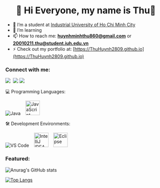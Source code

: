 
<h1 align="center">👋 Hi Everyone, my name is Thu👋</h1>

- 🔭 I’m a student at [Industrial University of Ho Chi Minh City](iuh.edu.vn)
- 🌱 I’m learning 
- 📫 How to reach me: **huynhminhthu860@gmail.com** or **20010211.thu@student.iuh.edu.vn**
- ⚡ Check out my portfolio at: [https://ThuHuynh2809.github.io](https://ThuHuynh2809.github.io)

<h3 align="left">Connect with me:</h3>
<p align="left">
  <a href="https://www.facebook.com/profile.php?id=100022082081684&locale=vi_VN" target="_blank"><img src="https://img.icons8.com/bubbles/64/facebook-new.png"/></a>&nbsp;
  <a href="https://www.instagram.com/hmt_2809/" target="_blank"><img src="https://img.icons8.com/bubbles/64/linkedin.png"/></a>
  <a href="https://www.youtube.com/channel/UCHycFp1GVnDR046b0d2OdCQ" target="_blank"><img src="https://img.icons8.com/bubbles/64/youtube-squared.png"/></a>
</p>

💻 Programming Languages:
<p align="left">
  <img src="https://img.icons8.com/color/48/000000/java-coffee-cup-logo.png" alt="Java"/>&nbsp;&nbsp;&nbsp;
  <img src="https://upload.wikimedia.org/wikipedia/commons/9/99/Unofficial_JavaScript_logo_2.svg" alt="JavaScript" width="45"/>
</p>
</p>

🛠️ Development Environments:
<p align="left">
  <img src="https://upload.wikimedia.org/wikipedia/commons/thumb/9/9a/Visual_Studio_Code_1.35_icon.svg/45px-Visual_Studio_Code_1.35_icon.svg.png" alt="VS Code"/>&nbsp;&nbsp;&nbsp;
  <img src="https://resources.jetbrains.com/storage/products/company/brand/logos/IntelliJ_IDEA_icon.svg" alt="IntelliJ IDEA" width="45"/>&nbsp;&nbsp;&nbsp;  
  <img src="https://upload.wikimedia.org/wikipedia/commons/thumb/c/cf/Eclipse-SVG.svg/120px-Eclipse-SVG.svg.png" alt="Eclipse" width="45"/>
</p>
<p>
<h3 align="left">Featured: </h3>

![Anurag's GitHub stats](https://github-readme-stats.vercel.app/api?username=ThuHuynh2809&show_icons=true&theme=radical)

[![Top Langs](https://github-readme-stats.vercel.app/api/top-langs/?username=ThuHuynh2809&layout=compact)](https://github.com/anuraghazra/github-readme-stats)
